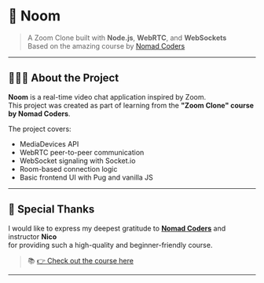 # 🎥 Noom

> A Zoom Clone built with **Node.js**, **WebRTC**, and **WebSockets**  
> Based on the amazing course by [Nomad Coders](https://nomadcoders.co/noom/lobby)

---

## 🧑🏻‍💻 About the Project

**Noom** is a real-time video chat application inspired by Zoom.  
This project was created as part of learning from the **"Zoom Clone" course by Nomad Coders**.

The project covers:
- MediaDevices API
- WebRTC peer-to-peer communication
- WebSocket signaling with Socket.io
- Room-based connection logic
- Basic frontend UI with Pug and vanilla JS

---

## 🙏 Special Thanks

I would like to express my deepest gratitude to **[Nomad Coders](https://nomadcoders.co/)** and instructor **Nico**  
for providing such a high-quality and beginner-friendly course.

> 📚 [👉 Check out the course here](https://nomadcoders.co/noom/lobby)

---
